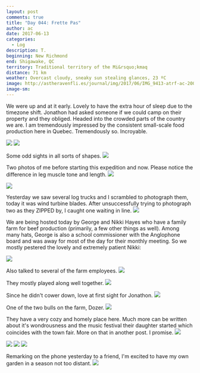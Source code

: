 ```yaml
---
layout: post
comments: true
title: "Day 044: Frette Pas"
author: ac
date: 2017-06-13
categories:
  - Log
description: T.
beginning: New Richmond
end: Shigawake, QC
territory: Traditional territory of the Mi&rsquo;kmaq 
distance: 71 km
weather: Overcast cloudy, sneaky sun stealing glances, 23 ºC
image: http://astheravenfli.es/journal/img/2017/06/IMG_9413-atrf-ac-2000-web.jpg
image-sm:
---
```


We were up and at it early. Lovely to have the extra hour of sleep due to the timezone shift. Jonathon had asked someone if we could camp on their property and they obliged. Headed into the crowded parts of the country we are. I am tremendously impressed by the consistent small-scale food production here in Quebec. Tremendously so. Incroyable.

<img src="http://astheravenfli.es/journal/img/2017/06/IMG_9372-atrf-ac-2000-web.jpg">

<img src="http://astheravenfli.es/journal/img/2017/06/IMG_9371-atrf-ac-2000-web.jpg">

Some odd sights in all sorts of shapes. 
<img src="http://astheravenfli.es/journal/img/2017/06/IMG_9378-atrf-ac-2000-web.jpg">


Two photos of me before starting this expedition and now. Please notice the difference in leg muscle tone and length. 
<img src="http://astheravenfli.es/journal/img/2017/06/IMG_9381-atrf-ac-2000-web.jpg">

<img src="http://astheravenfli.es/journal/img/2017/06/IMG_9380-atrf-ac-2000-web.jpg">

Yesterday we saw several log trucks and I scrambled to photograph them, today it was wind turbine blades. After unsuccessfully trying to photograph two as they ZIPPED by, I caught one waiting in line. 
<img src="http://astheravenfli.es/journal/img/2017/06/IMG_9391-atrf-ac-2000-web.jpg">

We are being hosted today by George and Nikki Hayes who have a family farm for beef production (primarily, a few other things as well). Among many hats, George is also a school commissioner with the Anglophone board and was away for most of the day for their monthly meeting. So we mostly pestered the lovely and extremely patient Nikki:

<img src="http://astheravenfli.es/journal/img/2017/06/IMG_9423-atrf-ac-2000-web.jpg">

Also talked to several of the farm employees.
<img src="http://astheravenfli.es/journal/img/2017/06/IMG_9413-atrf-ac-2000-web.jpg">

They mostly played along well together.
<img src="http://astheravenfli.es/journal/img/2017/06/IMG_9422-atrf-ac-2000-web.jpg">

Since he didn't cower down, love at first sight for Jonathon. 
<img src="http://astheravenfli.es/journal/img/2017/06/IMG_9464-atrf-ac-2000-web.jpg">

One of the two bulls on the farm, Dozer.
<img src="http://astheravenfli.es/journal/img/2017/06/IMG_9472-atrf-ac-2000-web.jpg">

They have a very cozy and homely place here. Much more can be written about it's wondrousness and the music festival their daughter started which coincides with the town fair. More on that in another post. I promise.
<img src="http://astheravenfli.es/journal/img/2017/06/IMG_9433-atrf-ac-2000-web.jpg">

<img src="http://astheravenfli.es/journal/img/2017/06/IMG_9435-atrf-ac-2000-web.jpg">

<img src="http://astheravenfli.es/journal/img/2017/06/IMG_9437-atrf-ac-2000-web.jpg">

<img src="http://astheravenfli.es/journal/img/2017/06/IMG_9438-atrf-ac-2000-web.jpg">

Remarking on the phone yesterday to a friend, I'm excited to have my own garden in a season not too distant.
<img src="http://astheravenfli.es/journal/img/2017/06/IMG_9485-atrf-ac-2000-web.jpg">